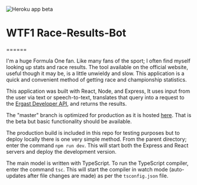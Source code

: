![Heroku app beta](https://imgur.com/bccROtL.gif)

# WTF1 Race-Results-Bot

======

I'm a huge Formula One fan. Like many fans of the sport; I often find myself looking up stats and race results. The tool available on the official website, useful though it may be, is a little unwieldy and slow. This application is a quick and convenient method of getting race and championship statistics.

This application was built with React, Node, and Express, It uses input from the user via text or speech-to-text, translates that query into a request to the [Ergast Developer API](https://ergast.com/mrd/), and returns the results.

The "master" branch is optimized for production as it is hosted [here](https://wtf1raceresults.herokuapp.com/). That is the beta but basic functionality should be available.

The production build is included in this repo for testing purposes but to deploy locally there is one very simple method. From the parent directory; enter the command `npm run dev`. This will start both the Express and React servers and deploy the development version.

The main model is written with TypeScript. To run the TypeScript compiler, enter the command `tsc`. This will start the compiler in watch mode (auto-updates after file changes are made) as per the `tsconfig.json` file.
